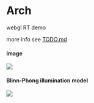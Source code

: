 Arch
====
webgl RT demo

more info see [TODO.md](./doc/TODO.md)

#### image

![](https://li-lang.oss-cn-shanghai.aliyuncs.com/WechatIMG73.jpeg)

#### Blinn-Phong illumination model

![](https://li-lang.oss-cn-shanghai.aliyuncs.com/car.png)